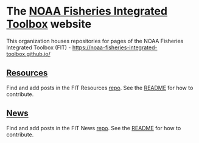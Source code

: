 # The [NOAA Fisheries Integrated Toolbox](https://noaa-fisheries-integrated-toolbox.github.io/) website 

This organization houses repositories for pages of the NOAA Fisheries Integrated Toolbox (FIT) - https://noaa-fisheries-integrated-toolbox.github.io/ 

## [Resources](https://noaa-fisheries-integrated-toolbox.github.io/resources/) 

Find and add posts in the FIT Resources [repo](https://github.com/noaa-fisheries-integrated-toolbox/resources). See the [README](https://github.com/noaa-fisheries-integrated-toolbox/resources#readme) for how to contribute. 

## [News](https://noaa-fisheries-integrated-toolbox.github.io/news/)

Find and add posts in the FIT News [repo](https://github.com/noaa-fisheries-integrated-toolbox/news). See the [README](https://github.com/noaa-fisheries-integrated-toolbox/news#readme) for how to contribute. 

